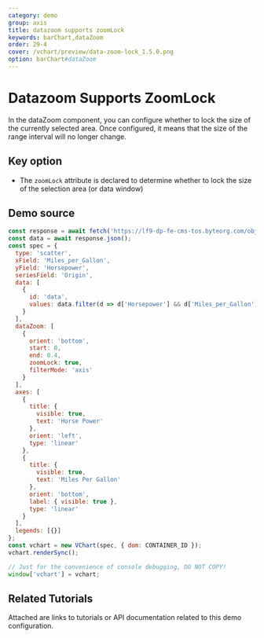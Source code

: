```yaml
---
category: demo
group: axis
title: datazoom supports zoomLock
keywords: barChart,dataZoom
order: 29-4
cover: /vchart/preview/data-zoom-lock_1.5.0.png
option: barChart#dataZoom
---
```


# Datazoom Supports ZoomLock

In the dataZoom component, you can configure whether to lock the size of the currently selected area. Once configured, it means that the size of the range interval will no longer change.

## Key option

- The `zoomLock` attribute is declared to determine whether to lock the size of the selection area (or data window)

## Demo source

```javascript livedemo
const response = await fetch('https://lf9-dp-fe-cms-tos.byteorg.com/obj/bit-cloud/cars.json');
const data = await response.json();
const spec = {
  type: 'scatter',
  xField: 'Miles_per_Gallon',
  yField: 'Horsepower',
  seriesField: 'Origin',
  data: [
    {
      id: 'data',
      values: data.filter(d => d['Horsepower'] && d['Miles_per_Gallon'])
    }
  ],
  dataZoom: [
    {
      orient: 'bottom',
      start: 0,
      end: 0.4,
      zoomLock: true,
      filterMode: 'axis'
    }
  ],
  axes: [
    {
      title: {
        visible: true,
        text: 'Horse Power'
      },
      orient: 'left',
      type: 'linear'
    },
    {
      title: {
        visible: true,
        text: 'Miles Per Gallon'
      },
      orient: 'bottom',
      label: { visible: true },
      type: 'linear'
    }
  ],
  legends: [{}]
};
const vchart = new VChart(spec, { dom: CONTAINER_ID });
vchart.renderSync();

// Just for the convenience of console debugging, DO NOT COPY!
window['vchart'] = vchart;
```

## Related Tutorials

Attached are links to tutorials or API documentation related to this demo configuration.
